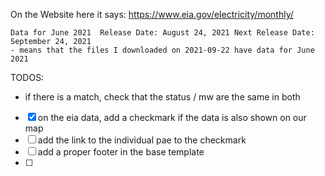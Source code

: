 

On the Website  here it says: https://www.eia.gov/electricity/monthly/

```
Data for June 2021	Release Date: August 24, 2021 Next Release Date: September 24, 2021 
- means that the files I downloaded on 2021-09-22 have data for June 2021

```

TODOS:
- if there is a match, check that the status / mw are the same in both

- [x] on the eia data, add a checkmark if the data is also shown on our map
- [ ] add the link to the individual pae to the checkmark
- [ ] add a proper footer in the base template
- [ ] 